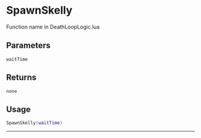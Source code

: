 # SpawnSkelly
Function name in DeathLoopLogic.lua
## Parameters
`waitTime`
## Returns
`none`
## Usage
```lua
SpawnSkelly(waitTime)
```
---
